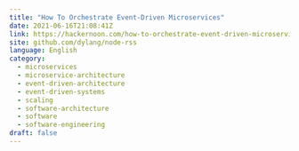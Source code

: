 ```yaml
---
title: "How To Orchestrate Event-Driven Microservices"
date: 2021-06-16T21:08:41Z
link: https://hackernoon.com/how-to-orchestrate-event-driven-microservices-pr1737a8?source=rss&utm_medium=RSS&utm_source=news.12bit.vn
site: github.com/dylang/node-rss
language: English
category:
  - microservices
  - microservice-architecture
  - event-driven-architecture
  - event-driven-systems
  - scaling
  - software-architecture
  - software
  - software-engineering
draft: false
---
```


